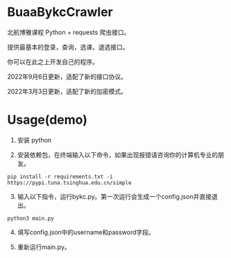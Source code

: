 # BuaaBykcCrawler
北航博雅课程 Python + requests 爬虫接口。

提供最基本的登录，查询，选课，退选接口。

你可以在此之上开发自己的程序。

2022年9月6日更新，适配了新的接口协议。

2022年3月3日更新，适配了新的加密模式。

# Usage(demo)

1. 安装 python

2. 安装依赖包，在终端输入以下命令，如果出现报错请咨询你的计算机专业的朋友。

```
pip install -r requirements.txt -i https://pypi.tuna.tsinghua.edu.cn/simple
```

3. 输入以下指令，运行bykc.py。第一次运行会生成一个config.json并直接退出。

```
python3 main.py
```

4. 填写config.json中的username和password字段。

5. 重新运行main.py。
